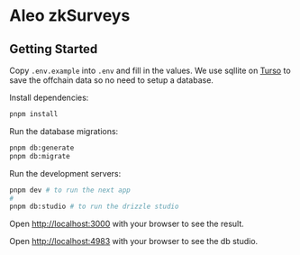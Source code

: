 # Aleo zkSurveys

## Getting Started

Copy ```.env.example``` into ```.env``` and fill in the values.
We use sqllite on [Turso](https://turso.tech/) to save the offchain data so no need to setup a database.

Install dependencies:

```bash
pnpm install
```

Run the database migrations:

```bash
pnpm db:generate
pnpm db:migrate
```

Run the development servers:

```bash
pnpm dev # to run the next app
#
pnpm db:studio # to run the drizzle studio
```

Open [http://localhost:3000](http://localhost:3000) with your browser to see the result.

Open [http://localhost:4983](http://localhost:4983) with your browser to see the db studio.
